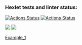 ### Hexlet tests and linter status:

[![Actions Status](https://github.com/CroKodila/frontend-project-46/actions/workflows/hexlet-check.yml/badge.svg)](https://github.com/CroKodila/frontend-project-46/actions)
[![Actions Status](https://github.com/CroKodila/frontend-project-46/actions/workflows/node.js.yml/badge.svg)](https://github.com/CroKodila/frontend-project-46/actions)

<a href="https://codeclimate.com/github/CroKodila/frontend-project-46/maintainability"><img src="https://api.codeclimate.com/v1/badges/9dfb055850d4df912fee/maintainability" /></a>
<a href="https://codeclimate.com/github/CroKodila/frontend-project-46/test_coverage"><img src="https://api.codeclimate.com/v1/badges/9dfb055850d4df912fee/test_coverage" /></a>


<a href = 'https://asciinema.org/a/GDJtAcP9lQTcQqXAw4q7ZWEJx'>Example_1</a>
